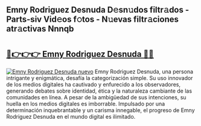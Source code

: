 ## Emny Rodriguez Desnuda D𝚎sn𝚞dos filtr𝚊dos - Parts-siv Vid𝚎os f𝚘tos - N𝚞evas filtr𝚊ciones atr𝚊ctivas Nnnqb

# <h2><a href="http://mbbdm3.tromn.icu/?c=Emny+Rodriguez+Desnuda">🔗👉👉👉 Emny Rodriguez Desnuda 🔗🔗</a></h2>

[![Emny Rodriguez Desnuda nuevo](https://i.imgur.com/pEAQMta.gif)](http://mbbdm3.tromn.icu/?c=Emny+Rodriguez+Desnuda)
Emny Rodriguez Desnuda, una persona intrigante y enigmática, desafía la categorización simple. Su uso innovador de los medios digitales ha cautivado y enfurecido a los observadores, generando debates sobre identidad, ética y la naturaleza cambiante de las comunidades en línea. A pesar de la ambigüedad de sus intenciones, su huella en los medios digitales es imborrable. Impulsado por una determinación inquebrantable y un carisma innegable, el progreso de Emny Rodriguez Desnuda en el mundo digital es ilimitado.
